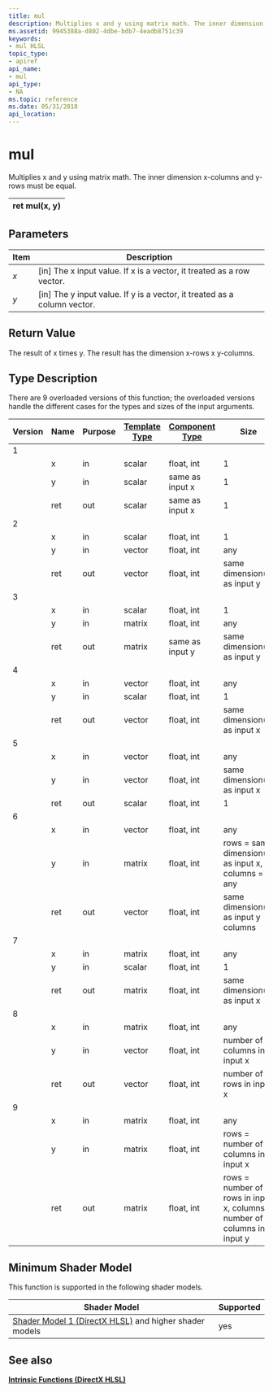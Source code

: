 ```yaml
---
title: mul
description: Multiplies x and y using matrix math. The inner dimension x-columns and y-rows must be equal.
ms.assetid: 9945388a-d802-4dbe-bdb7-4eadb8751c39
keywords:
- mul HLSL
topic_type:
- apiref
api_name:
- mul
api_type:
- NA
ms.topic: reference
ms.date: 05/31/2018
api_location: 
---
```


# mul

Multiplies x and y using matrix math. The inner dimension x-columns and y-rows must be equal.



| ret mul(x, y) |
|---------------|



 

## Parameters



| Item                                                   | Description                                                                           |
|--------------------------------------------------------|---------------------------------------------------------------------------------------|
| <span id="x"></span><span id="X"></span>*x*<br/> | \[in\] The x input value. If x is a vector, it treated as a row vector.<br/>    |
| <span id="y"></span><span id="Y"></span>*y*<br/> | \[in\] The y input value. If y is a vector, it treated as a column vector.<br/> |



 

## Return Value

The result of x times y. The result has the dimension x-rows x y-columns.

## Type Description

There are 9 overloaded versions of this function; the overloaded versions handle the different cases for the types and sizes of the input arguments.



| Version | Name | Purpose | [**Template Type**](dx-graphics-hlsl-intrinsic-functions.md) | [**Component Type**](dx-graphics-hlsl-intrinsic-functions.md) | Size                                                                     |
|---------|------|---------|---------------------------------------------------------------|----------------------------------------------------------------|--------------------------------------------------------------------------|
| 1       |      |         |                                                               |                                                                |                                                                          |
|         | x    | in      | scalar                                                        | float, int                                                     | 1                                                                        |
|         | y    | in      | scalar                                                        | same as input x                                                | 1                                                                        |
|         | ret  | out     | scalar                                                        | same as input x                                                | 1                                                                        |
| 2       |      |         |                                                               |                                                                |                                                                          |
|         | x    | in      | scalar                                                        | float, int                                                     | 1                                                                        |
|         | y    | in      | vector                                                        | float, int                                                     | any                                                                      |
|         | ret  | out     | vector                                                        | float, int                                                     | same dimension(s) as input y                                             |
| 3       |      |         |                                                               |                                                                |                                                                          |
|         | x    | in      | scalar                                                        | float, int                                                     | 1                                                                        |
|         | y    | in      | matrix                                                        | float, int                                                     | any                                                                      |
|         | ret  | out     | matrix                                                        | same as input y                                                | same dimension(s) as input y                                             |
| 4       |      |         |                                                               |                                                                |                                                                          |
|         | x    | in      | vector                                                        | float, int                                                     | any                                                                      |
|         | y    | in      | scalar                                                        | float, int                                                     | 1                                                                        |
|         | ret  | out     | vector                                                        | float, int                                                     | same dimension(s) as input x                                             |
| 5       |      |         |                                                               |                                                                |                                                                          |
|         | x    | in      | vector                                                        | float, int                                                     | any                                                                      |
|         | y    | in      | vector                                                        | float, int                                                     | same dimension(s) as input x                                             |
|         | ret  | out     | scalar                                                        | float, int                                                     | 1                                                                        |
| 6       |      |         |                                                               |                                                                |                                                                          |
|         | x    | in      | vector                                                        | float, int                                                     | any                                                                      |
|         | y    | in      | matrix                                                        | float, int                                                     | rows = same dimension(s) as input x, columns = any                       |
|         | ret  | out     | vector                                                        | float, int                                                     | same dimension(s) as input y columns                                     |
| 7       |      |         |                                                               |                                                                |                                                                          |
|         | x    | in      | matrix                                                        | float, int                                                     | any                                                                      |
|         | y    | in      | scalar                                                        | float, int                                                     | 1                                                                        |
|         | ret  | out     | matrix                                                        | float, int                                                     | same dimension(s) as input x                                             |
| 8       |      |         |                                                               |                                                                |                                                                          |
|         | x    | in      | matrix                                                        | float, int                                                     | any                                                                      |
|         | y    | in      | vector                                                        | float, int                                                     | number of columns in input x                                             |
|         | ret  | out     | vector                                                        | float, int                                                     | number of rows in input x                                                |
| 9       |      |         |                                                               |                                                                |                                                                          |
|         | x    | in      | matrix                                                        | float, int                                                     | any                                                                      |
|         | y    | in      | matrix                                                        | float, int                                                     | rows = number of columns in input x                                      |
|         | ret  | out     | matrix                                                        | float, int                                                     | rows = number of rows in input x, columns = number of columns in input y |



 

## Minimum Shader Model

This function is supported in the following shader models.



| Shader Model                                                                       | Supported |
|------------------------------------------------------------------------------------|-----------|
| [Shader Model 1 (DirectX HLSL)](dx-graphics-hlsl-sm1.md) and higher shader models | yes       |



 

## See also

<dl> <dt>

[**Intrinsic Functions (DirectX HLSL)**](dx-graphics-hlsl-intrinsic-functions.md)
</dt> </dl>

 

 





